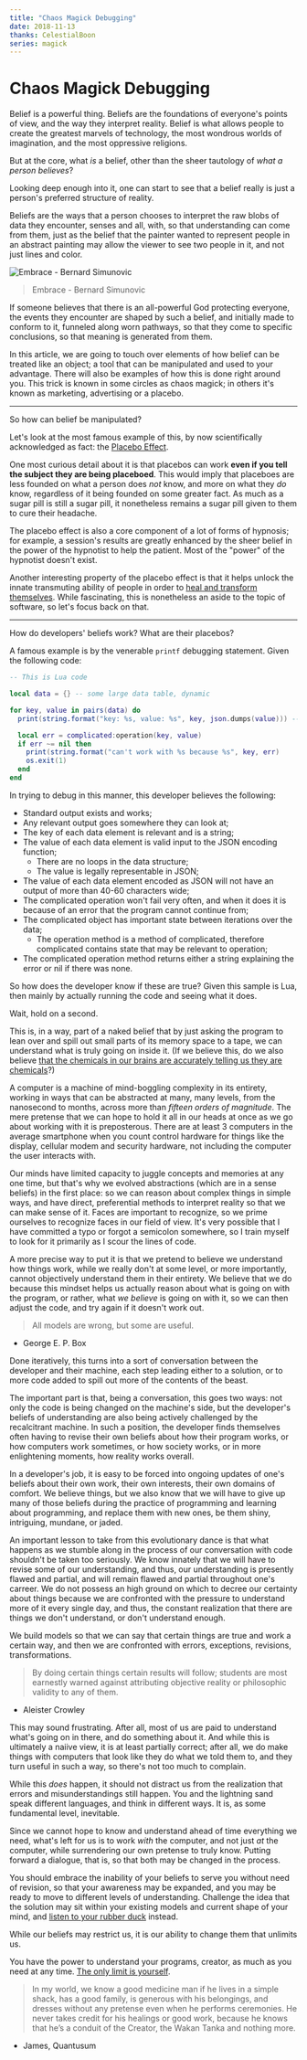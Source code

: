 ```yaml
---
title: "Chaos Magick Debugging"
date: 2018-11-13
thanks: CelestialBoon
series: magick
---
```


# Chaos Magick Debugging

Belief is a powerful thing. Beliefs are the foundations of everyone's points of view, and the way they interpret reality. Belief is what allows people to create the greatest marvels of technology, the most wondrous worlds of imagination, and the most oppressive religions. 

But at the core, what *is* a belief, other than the sheer tautology of *what a person believes*? 

Looking deep enough into it, one can start to see that a belief really is just a person's preferred structure of reality.

Beliefs are the ways that a person chooses to interpret the raw blobs of data they encounter, senses and all, with, so that understanding can come from them, just as the belief that the painter wanted to represent people in an abstract painting may allow the viewer to see two people in it, and not just lines and color.

![Embrace - Bernard Simunovic](https://assets.saatchiart.com/saatchi/428746/art/3939422/3009296-DTLMHMPN-7.jpg)

> Embrace - Bernard Simunovic

If someone believes that there is an all-powerful God protecting everyone, the events they encounter are shaped by such a belief, and initially made to conform to it, funneled along worn pathways, so that they come to specific conclusions, so that meaning is generated from them.

In this article, we are going to touch over elements of how belief can be treated like an object; a tool that can be manipulated and used to your advantage. There will also be examples of how this is done right around you. This trick is known in some circles as chaos magick; in others it's known as marketing, advertising or a placebo.

---

So how can belief be manipulated? 

Let's look at the most famous example of this, by now scientifically acknowledged as fact: the [Placebo Effect](https://en.m.wikipedia.org/wiki/Placebo).

One most curious detail about it is that placebos can work **even if you tell the subject they are being placeboed**. This would imply that placeboes are less founded on what a person does *not* know, and more on what they *do* know, regardless of it being founded on some greater fact. As much as a sugar pill is still a sugar pill, it nonetheless remains a sugar pill given to them to cure their headache.

The placebo effect is also a core component of a lot of forms of hypnosis; for example, a session's results are greatly enhanced by the sheer belief in the power of the hypnotist to help the patient. Most of the "power" of the hypnotist doesn't exist. 

Another interesting property of the placebo effect is that it helps unlock the innate transmuting ability of people in order to [heal and transform themselves](https://www.pbs.org/newshour/science/the-placebo-effects-role-in-healing-explained). While fascinating, this is nonetheless an aside to the topic of software, so let's focus back on that.

---

How do developers' beliefs work? What are their placebos? 

A famous example is by the venerable `printf` debugging statement. Given the following code:

```lua
-- This is Lua code

local data = {} -- some large data table, dynamic

for key, value in pairs(data) do
  print(string.format("key: %s, value: %s", key, json.dumps(value))) -- XXX(Xe) ???

  local err = complicated:operation(key, value)
  if err ~= nil then
    print(string.format("can't work with %s because %s", key, err)
    os.exit(1)
  end
end
```

In trying to debug in this manner, this developer believes the following:

* Standard output exists and works;
* Any relevant output goes somewhere they can look at;
* The key of each data element is relevant and is a string;
* The value of each data element is valid input to the JSON encoding function;
    * There are no loops in the data structure;
    * The value is legally representable in JSON;
* The value of each data element encoded as JSON will not have an output of more than 40-60 characters wide;
* The complicated operation won't fail very often, and when it does it is because of an error that the program cannot continue from;
* The complicated object has important state between iterations over the data;
    * The operation method is a method of complicated, therefore complicated contains state that may be relevant to operation;
* The complicated operation method returns either a string explaining the error or nil if there was none.

So how does the developer know if these are true? Given this sample is Lua, then mainly by actually running the code and seeing what it does.

Wait, hold on a second.

This is, in a way, part of a naked belief that by just asking the program to lean over and spill out small parts of its memory space to a tape, we can understand what is truly going on inside it. (If we believe this, do we also believe [that the chemicals in our brains are accurately telling us they are chemicals](https://www.youtube.com/watch?v=0S3aH-BNf6I)?)

A computer is a machine of mind-boggling complexity in its entirety, working in ways that can be abstracted at many, many levels, from the nanosecond to months, across more than *fifteen orders of magnitude*. The mere pretense that we can hope to hold it all in our heads at once as we go about working with it is preposterous. There are at least 3 computers in the average smartphone when you count control hardware for things like the display, cellular modem and security hardware, not including the computer the user interacts with. 

Our minds have limited capacity to juggle concepts and memories at any one time, but that's why we evolved abstractions (which are in a sense beliefs) in the first place: so we can reason about complex things in simple ways, and have direct, preferential methods to interpret reality so that we can make sense of it. Faces are important to recognize, so we prime ourselves to recognize faces in our field of view. It's very possible that I have committed a typo or forgot a semicolon somewhere, so I train myself to look for it primarily as I scour the lines of code.

A more precise way to put it is that we pretend to believe we understand how things work, while we really don't at some level, or more importantly, cannot objectively understand them in their entirety. We believe that we do because this mindset helps us actually reason about what is going on with the program, or rather, what *we believe* is going on with it, so we can then adjust the code, and try again if it doesn't work out. 

> All models are wrong, but some are useful. 

- George E. P. Box

Done iteratively, this turns into a sort of conversation between the developer and their machine, each step leading either to a solution, or to more code added to spill out more of the contents of the beast. 

The important part is that, being a conversation, this goes two ways: not only the code is being changed on the machine's side, but the developer's beliefs of understanding are also being actively challenged by the recalcitrant machine. In such a position, the developer finds themselves often having to revise their own beliefs about how their program works, or how computers work sometimes, or how society works, or in more enlightening moments, how reality works overall.

In a developer's job, it is easy to be forced into ongoing updates of one's beliefs about their own work, their own interests, their own domains of comfort. We believe things, but we also know that we will have to give up many of those beliefs during the practice of programming and learning about programming, and replace them with new ones, be them shiny, intriguing, mundane, or jaded.

An important lesson to take from this evolutionary dance is that what happens as we stumble along in the process of our conversation with code shouldn't be taken too seriously. We know innately that we will have to revise some of our understanding, and thus, our understanding is presently flawed and partial, and will remain flawed and partial throughout one's carreer. We do not possess an high ground on which to decree our certainty about things because we are confronted with the pressure to understand more of it every single day, and thus, the constant realization that there are things we don't understand, or don't understand enough. 

We build models so that we can say that certain things are true and work a certain way, and then we are confronted with errors, exceptions, revisions, transformations.

> By doing certain things certain results will follow; students are most earnestly warned against attributing objective reality or philosophic validity to any of them.
 
- Aleister Crowley

This may sound frustrating. After all, most of us are paid to understand what's going on in there, and do something about it. And while this is ultimately a naiive view, it is at least partially correct; after all, we do make things with computers that look like they do what we told them to, and they turn useful in such a way, so there's not too much to complain. 

While this *does* happen, it should not distract us from the realization that errors and misunderstandings still happen. You and the lightning sand speak different languages, and think in different ways. It is, as some fundamental level, inevitable.

Since we cannot hope to know and understand ahead of time everything we need, what's left for us is to work *with* the computer, and not just *at* the computer, while surrendering our own pretense to truly know. Putting forward a dialogue, that is, so that both may be changed in the process.

You should embrace the inability of your beliefs to serve you without need of revision, so that your awareness may be expanded, and you may be ready to move to different levels of understanding. Challenge the idea that the solution may sit within your existing models and current shape of your mind, and [listen to your rubber duck](https://write.as/excerpts/listen-to-your-rubber-duck) instead. 

While our beliefs may restrict us, it is our ability to change them that unlimits us.

You have the power to understand your programs, creator, as much as you need at any time. [The only limit is yourself](https://write.as/excerpts/zombocom).

> In my world, we know a good medicine man if he lives in a simple shack, has a good family, is generous with his belongings, and dresses without any pretense even when he performs ceremonies. He never takes credit for his healings or good work, because he knows that he’s a conduit of the Creator, the Wakan Tanka and nothing more.

- James, Quantusum
